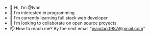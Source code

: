 - 👋 Hi, I’m @Ivan
- 👀 I’m interested in programming
- 🌱 I’m currently learning full stack web developer
- 💞️ I’m looking to collaborate on open source proyects
- 📫 How to reach me? By the next email "ivandap.1987@gmail.com"

<!---
shin-bot87/shin-bot87 is a ✨ special ✨ repository because its `README.md` (this file) appears on your GitHub profile.
You can click the Preview link to take a look at your changes.
--->
